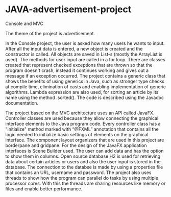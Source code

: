 # JAVA-advertisement-project
Console and MVC

The theme of the project is advertisement.

In the Console project, the user is asked how many users he wants to input. After all the input data is entered, a new object is created and the constructor is called. All objects are saved in List-s (mostly the ArrayList is used). The methods for user input are called in a for loop. There are classes created that represent checked exceptions that are thrown so that the program doesn't crash, instead it continues working and gives out a message if an exception occurred. The project contains a generic class that shows the benefits of using generics in Java, such as stronger type checks at compile time, elimination of casts and enabling implementation of generic algorithms. Lambda expression are also used, for sorting an article by its name using the method .sorted(). The code is described using the Javadoc documentation.

The project based on the MVC architecture uses an API called JavaFX. Controller classes are used because they allow connecting the graphical interface elements to the Java program code. Every controller class has a "initialize" method marked with “@FXML” annotation that contains all the logic needed to initialize basic settings of elements on the graphical interface. The component layout organizers that are used in this project are borderpane and gridpane. For the design of the JavaFX application interfaces is Scene Builder used. The user can add data and has the option to show them in columns. Open source database H2 is used for retrieving data about certain articles or users and also the user input is stored in the database. The connection to the databse is made by using a properties file that contains an URL, username and password. The project also uses threads to show how the program can parallel do tasks by using multiple processor cores. With this the threads are sharing resources like memory or files and enable better performance.     
